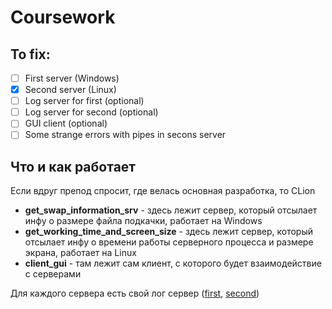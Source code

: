 # Coursework

## To fix: 

- [ ] First server (Windows)
- [x] Second server (Linux)
- [ ] Log server for first (optional)
- [ ] Log server for second (optional)
- [ ] GUI client (optional)
- [ ] Some strange errors with pipes in secons server 

## Что и как работает 

Если вдруг препод спросит, где велась основная разработка, то CLion

- __get_swap_information_srv__ - здесь лежит сервер, который отсылает инфу о размере файла подкачки, работает на Windows
- __get_working_time_and_screen_size__ - здесь лежит сервер, который отсылает инфу о времени работы серверного процесса и размере экрана, работает на Linux
- __client_gui__ - там лежит сам клиент, с которого будет взаимодействие с серверами

Для каждого сервера есть свой лог сервер ([first](first/log_srv), [second](second/log_srv))

